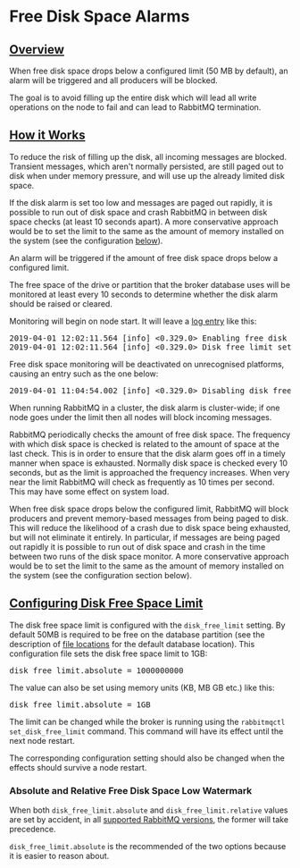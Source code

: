 <!--
Copyright (c) 2005-2023 Broadcom. All Rights Reserved. The term "Broadcom" refers to Broadcom Inc. and/or its subsidiaries.

All rights reserved. This program and the accompanying materials
are made available under the terms of the under the Apache License,
Version 2.0 (the "License”); you may not use this file except in compliance
with the License. You may obtain a copy of the License at

https://www.apache.org/licenses/LICENSE-2.0

Unless required by applicable law or agreed to in writing, software
distributed under the License is distributed on an "AS IS" BASIS,
WITHOUT WARRANTIES OR CONDITIONS OF ANY KIND, either express or implied.
See the License for the specific language governing permissions and
limitations under the License.
-->

# Free Disk Space Alarms

## <a id="overview" class="anchor" href="#overview">Overview</a>

When free disk space drops below a configured limit (50 MB by default), an
alarm will be triggered and all producers will be blocked.

The goal is to avoid filling up the entire disk which will lead all
write operations on the node to fail and can lead to RabbitMQ termination.

## <a id="how-it-works" class="anchor" href="#how-it-works">How it Works</a>

To reduce the risk of filling up the disk, all incoming messages are
blocked. Transient messages, which aren't normally persisted, are still paged out
to disk when under memory pressure, and will use up the already limited
disk space.

If the disk alarm is set too low and messages are paged out rapidly, it
is possible to run out of disk space and crash RabbitMQ in between disk
space checks (at least 10 seconds apart). A more conservative approach
would be to set the limit to the same as the amount of memory installed
on the system (see the configuration [below](#configure)).

An alarm will be triggered if the amount of free disk space
drops below a configured limit.

The free space of the drive or partition that the broker database uses
will be monitored at least every 10 seconds to determine whether the disk
alarm should be raised or cleared.

Monitoring will begin on node start. It will leave a [log entry](./logging.html) like this:

<pre class="lang-ini">
2019-04-01 12:02:11.564 [info] &lt;0.329.0&gt; Enabling free disk space monitoring
2019-04-01 12:02:11.564 [info] &lt;0.329.0&gt; Disk free limit set to 950MB
</pre>

Free disk space monitoring will be deactivated on unrecognised platforms, causing an
entry such as the one below:

<pre class="lang-ini">
2019-04-01 11:04:54.002 [info] &lt;0.329.0&gt; Disabling disk free space monitoring
</pre>

When running RabbitMQ in a cluster, the disk alarm is cluster-wide; if
one node goes under the limit then all nodes will block incoming messages.

RabbitMQ periodically checks the amount of free disk
space. The frequency with which disk space is checked is related
to the amount of space at the last check. This is in order to ensure
that the disk alarm goes off in a timely manner when space is
exhausted. Normally disk space is checked every 10 seconds, but
as the limit is approached the frequency increases. When very
near the limit RabbitMQ will check as frequently as 10 times per
second. This may have some effect on system load.

When free disk space drops below the configured limit, RabbitMQ will
block producers and prevent memory-based messages
from being paged to disk. This will reduce the likelihood of a
crash due to disk space being exhausted, but will not eliminate
it entirely. In particular, if messages are being paged out
rapidly it is possible to run out of disk space and crash in the
time between two runs of the disk space monitor. A more
conservative approach would be to set the limit to the same as
the amount of memory installed on the system (see the configuration
section below).

## <a id="configure" class="anchor" href="#configure">Configuring Disk Free Space Limit</a>

The disk free space limit is configured with
the <code>disk_free_limit</code> setting. By default 50MB is
required to be free on the database partition (see the description of
[file locations](./relocate.html) for the default database location).
This configuration file sets the disk free space limit to 1GB:

<pre class="lang-ini">
disk_free_limit.absolute = 1000000000
</pre>

The value can also be set using memory units (KB, MB GB etc.) like this:

<pre class="lang-ini">
disk_free_limit.absolute = 1GB
</pre>

The limit can be changed while the broker is running
using the `rabbitmqctl set_disk_free_limit` command.
This command will have its effect until the next node restart.

The corresponding configuration setting should also be changed
when the effects should survive a node restart.

### Absolute and Relative Free Disk Space Low Watermark

When both `disk_free_limit.absolute` and `disk_free_limit.relative` values are set
by accident, in all [supported RabbitMQ versions](/versions.html), the former will take precedence.

`disk_free_limit.absolute` is the recommended of the two options because it is easier
to reason about.
